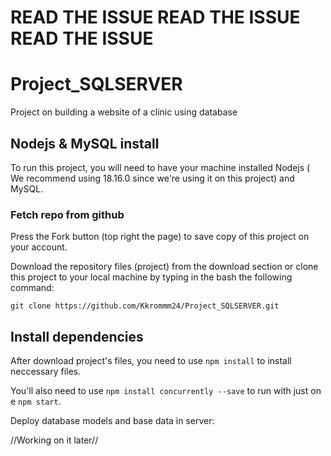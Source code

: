 # READ THE ISSUE READ THE ISSUE READ THE ISSUE
# Project_SQLSERVER
Project on building a website of a clinic using database
## Nodejs & MySQL install
To run this project, you will need to have your machine installed Nodejs ( We recommend using 18.16.0 since we're using it on this project) and MySQL.

### Fetch repo from github
Press the Fork button (top right the page) to save copy of this project on your account.

Download the repository files (project) from the download section or clone this project to your local machine by typing in the bash the following command:



```properties
git clone https://github.com/Kkrommm24/Project_SQLSERVER.git
```
## Install dependencies
After download project's files, you need to use ``` npm install ``` to install neccessary files.

You'll also need to use ``` npm install concurrently --save ``` to run with just on e ```npm start```.

Deploy database models and base data in server:

//Working on it later//

